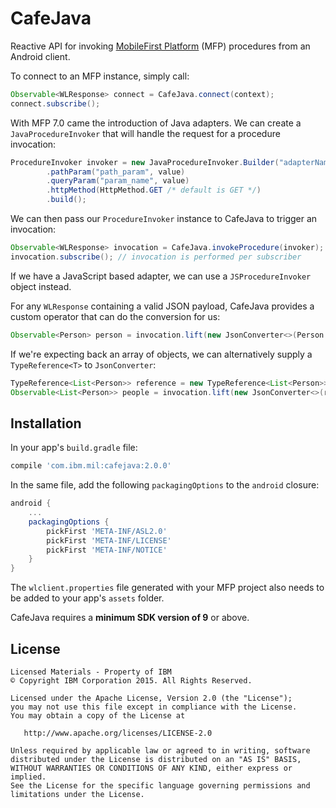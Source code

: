 # CafeJava

Reactive API for invoking [MobileFirst Platform](http://www-03.ibm.com/software/products/en/mobilefirstplatform) (MFP) procedures from an Android client.

To connect to an MFP instance, simply call:

``` java
Observable<WLResponse> connect = CafeJava.connect(context);
connect.subscribe();
```

With MFP 7.0 came the introduction of Java adapters. We can create a `JavaProcedureInvoker` that will handle the request for a procedure invocation:

``` java
ProcedureInvoker invoker = new JavaProcedureInvoker.Builder("adapterName", "path/{path_param}")
        .pathParam("path_param", value)
        .queryParam("param_name", value)
        .httpMethod(HttpMethod.GET /* default is GET */)
        .build();
```

We can then pass our `ProcedureInvoker` instance to CafeJava to trigger an invocation:

``` java
Observable<WLResponse> invocation = CafeJava.invokeProcedure(invoker);
invocation.subscribe(); // invocation is performed per subscriber
```

If we have a JavaScript based adapter, we can use a `JSProcedureInvoker` object instead.

For any `WLResponse` containing a valid JSON payload, CafeJava provides a custom operator that can do the conversion for us:

``` java
Observable<Person> person = invocation.lift(new JsonConverter<>(Person.class));
```

If we're expecting back an array of objects, we can alternatively supply a `TypeReference<T>` to `JsonConverter`:

``` java
TypeReference<List<Person>> reference = new TypeReference<List<Person>>() {};
Observable<List<Person>> people = invocation.lift(new JsonConverter<>(reference));
```

## Installation
In your app's `build.gradle` file:

``` gradle
compile 'com.ibm.mil:cafejava:2.0.0'
```

In the same file, add the following `packagingOptions` to the `android` closure:

``` gradle
android {
    ...
    packagingOptions {
        pickFirst 'META-INF/ASL2.0'
        pickFirst 'META-INF/LICENSE'
        pickFirst 'META-INF/NOTICE'
    }
}
```

The `wlclient.properties` file generated with your MFP project also needs to be added to your app's `assets` folder.

CafeJava requires a **minimum SDK version of 9** or above.

## License
```
Licensed Materials - Property of IBM
© Copyright IBM Corporation 2015. All Rights Reserved.

Licensed under the Apache License, Version 2.0 (the "License");
you may not use this file except in compliance with the License.
You may obtain a copy of the License at

   http://www.apache.org/licenses/LICENSE-2.0

Unless required by applicable law or agreed to in writing, software
distributed under the License is distributed on an "AS IS" BASIS,
WITHOUT WARRANTIES OR CONDITIONS OF ANY KIND, either express or implied.
See the License for the specific language governing permissions and
limitations under the License.
```
